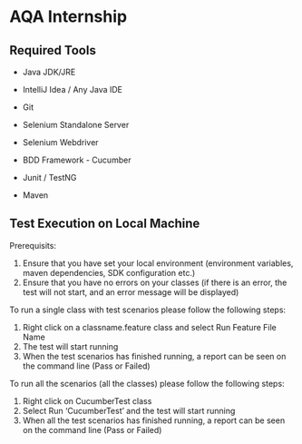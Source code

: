 # AQA Internship

## Required Tools

-	Java JDK/JRE

-	IntelliJ Idea / Any Java IDE

-	Git

-	Selenium Standalone Server

-	Selenium Webdriver

-	BDD Framework - Cucumber

-	Junit / TestNG

-	Maven

## Test Execution on Local Machine

Prerequisits:
1.	Ensure that you have set your local environment (environment variables, maven dependencies, SDK configuration etc.)
2.	Ensure that you have no errors on your classes (if there is an error, the test will not start, and an error message will be displayed)

To run a single class with test scenarios please follow the following steps:

1. Right click on a classname.feature class and select Run Feature File Name
2. The test will start running
3. When the test scenarios has finished running, a report can be seen on the command line (Pass or Failed)

To run all the scenarios (all the classes) please follow the following steps:

1. Right click on CucumberTest class
2. Select Run ‘CucumberTest’ and the test will start running
3. When all the test scenarios has finished running, a report can be seen on the command line (Pass or Failed)